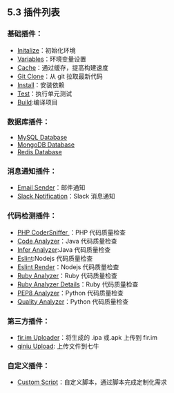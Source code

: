## 5.3 插件列表

### 基础插件：

- [Initalize](./plugins_initalize.html)：初始化环境
- [Variables](./plugins_variables.html)：环境变量设置
- [Cache](./plugins_cache.html)：通过缓存，提高构建速度
- [Git Clone](./plugins_git_clone.html)：从 git 拉取最新代码
- [Install](./plugins_install.html)：安装依赖
- [Test](./plugins_test.html)：执行单元测试
- [Build](./plugins_build.html):编译项目

### 数据库插件：
- [MySQL Database](./plugins_mysql_database.html)
- [MongoDB Database](./plugins_mongodb_database.html)
- [Redis Database](./plugins_redis_database.html)

### 消息通知插件：
- [Email Sender](./plugins_email_sender.html)：邮件通知
- [Slack Notification](./plugins_slack_notification.html)：Slack 消息通知

### 代码检测插件：

- [PHP CoderSniffer ](./plugins_php_codersniffer.html)：PHP 代码质量检查
- [Code Analyzer](./waiting.html)：Java 代码质量检查
- [Infer Analyzer](./waiting.html):Java 代码质量检查
- [Eslint](./plugins_eslint.html):Nodejs 代码质量检查
- [Eslint Render](./plugins_eslint_render.html)：Nodejs 代码质量检查
- [Ruby Analyzer](./plugins_ruby_analyzer.html)：Ruby 代码质量检查
- [Ruby Analyzer Details](./plugins_ruby_analyzer_details.html)：Ruby 代码质量检查
- [PEP8 Analyzer](./waiting.html)：Python 代码质量检查
- [Quality Analyzer](./waiting.html)：Python 代码质量检查

### 第三方插件：
- [fir.im Uploader](./plugins_firim_uploader.html)：将生成的 .ipa 或.apk 上传到 fir.im
- [qiniu Upload](./plugins_qiniu_upload.html):  上传文件到七牛

### 自定义插件：
- [Custom Script](./plugins_custom_script.html)：自定义脚本，通过脚本完成定制化需求
